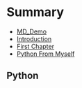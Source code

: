 # Summary

* [MD\_Demo](mddemo.md)
* [Introduction](README.md)
* [First Chapter](chapter1.md)
* [Python From Myself](python-from-myself.md)

## Python

